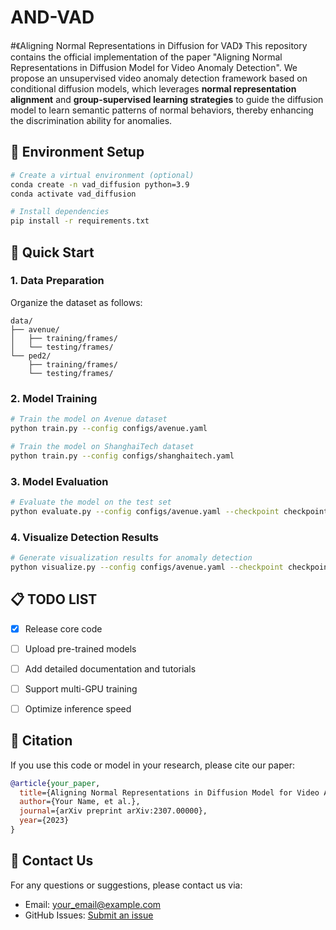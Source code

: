 # AND-VAD
#《Aligning Normal Representations in Diffusion for VAD》
This repository contains the official implementation of the paper "Aligning Normal Representations in Diffusion Model for Video Anomaly Detection". We propose an unsupervised video anomaly detection framework based on conditional diffusion models, which leverages **normal representation alignment** and **group-supervised learning strategies** to guide the diffusion model to learn semantic patterns of normal behaviors, thereby enhancing the discrimination ability for anomalies.


## 🔧 Environment Setup  
```bash
# Create a virtual environment (optional)
conda create -n vad_diffusion python=3.9
conda activate vad_diffusion

# Install dependencies
pip install -r requirements.txt
```


## 🚀 Quick Start  
### 1. Data Preparation  
Organize the dataset as follows:  
```
data/
├── avenue/
│   ├── training/frames/
│   └── testing/frames/
└── ped2/
    ├── training/frames/
    └── testing/frames/
```

### 2. Model Training  
```bash
# Train the model on Avenue dataset
python train.py --config configs/avenue.yaml

# Train the model on ShanghaiTech dataset
python train.py --config configs/shanghaitech.yaml
```

### 3. Model Evaluation  
```bash
# Evaluate the model on the test set
python evaluate.py --config configs/avenue.yaml --checkpoint checkpoints/best_model.pth
```

### 4. Visualize Detection Results  
```bash
# Generate visualization results for anomaly detection
python visualize.py --config configs/avenue.yaml --checkpoint checkpoints/best_model.pth --video_idx 0
```


## 📋 TODO LIST  
- [x] Release core code  
- [ ] Upload pre-trained models  
- [ ] Add detailed documentation and tutorials  
- [ ] Support multi-GPU training  
- [ ] Optimize inference speed  


## 📜 Citation  
If you use this code or model in your research, please cite our paper:  
```bibtex
@article{your_paper,
  title={Aligning Normal Representations in Diffusion Model for Video Anomaly Detection},
  author={Your Name, et al.},
  journal={arXiv preprint arXiv:2307.00000},
  year={2023}
}
```


## 💬 Contact Us  
For any questions or suggestions, please contact us via:  
- Email: your_email@example.com  
- GitHub Issues: [Submit an issue](https://github.com/your_username/your_repo/issues)
